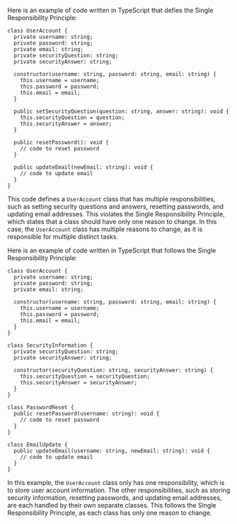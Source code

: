 Here is an example of code written in TypeScript that defies the Single Responsibility Principle:

```
class UserAccount {
  private username: string;
  private password: string;
  private email: string;
  private securityQuestion: string;
  private securityAnswer: string;

  constructor(username: string, password: string, email: string) {
    this.username = username;
    this.password = password;
    this.email = email;
  }

  public setSecurityQuestion(question: string, answer: string): void {
    this.securityQuestion = question;
    this.securityAnswer = answer;
  }

  public resetPassword(): void {
    // code to reset password
  }

  public updateEmail(newEmail: string): void {
    // code to update email
  }
}
```

This code defines a `UserAccount` class that has multiple responsibilities, such as setting security questions and answers, resetting passwords, and updating email addresses. This violates the Single Responsibility Principle, which states that a class should have only one reason to change. In this case, the `UserAccount` class has multiple reasons to change, as it is responsible for multiple distinct tasks.

Here is an example of code written in TypeScript that follows the Single Responsibility Principle:

```
class UserAccount {
  private username: string;
  private password: string;
  private email: string;

  constructor(username: string, password: string, email: string) {
    this.username = username;
    this.password = password;
    this.email = email;
  }
}

class SecurityInformation {
  private securityQuestion: string;
  private securityAnswer: string;

  constructor(securityQuestion: string, securityAnswer: string) {
    this.securityQuestion = securityQuestion;
    this.securityAnswer = securityAnswer;
  }
}

class PasswordReset {
  public resetPassword(username: string): void {
    // code to reset password
  }
}

class EmailUpdate {
  public updateEmail(username: string, newEmail: string): void {
    // code to update email
  }
}
```

In this example, the `UserAccount` class only has one responsibility, which is to store user account information. The other responsibilities, such as storing security information, resetting passwords, and updating email addresses, are each handled by their own separate classes. This follows the Single Responsibility Principle, as each class has only one reason to change.
